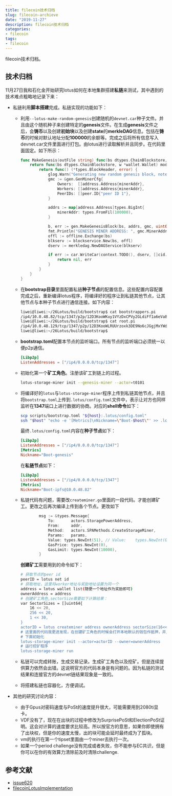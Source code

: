 ```yaml
---
title: filecoin技术归档
slug: filecoin-archieve
date: "2019-11-27"
description: filecoin技术归档
categories: 
- filecoin 
tags: 
- filecoin 
---
```



filecoin技术归档。
<!--more-->

## 技术归档

11月27日我和石化金开始研究lotus如何在本地集群搭建**私链**来测试，其中遇到的技术难点粗略地记录下来：

- 私链利用**脚本搭建**完成。私链实现的功能如下：

  - 利用`--lotus-make-random-genesis`创建随机的`devnet.car`种子文件。并且由这个随机种子来创建特定的**genesis**文件。在生成**genesis**文件之后，会**铸币**以及创建**初始块**以及创建**state**的**merkleDAG**信息。包括在**铸币**的时候对默认地址分配**100000**的余额等。完成之后将所有信息写入devnet.car文件里面进行打包。由lotus进行读取解析并且同步。在代码里面固定。如下所示：

    ```go
    func MakeGenesis(outFile string) func(bs dtypes.ChainBlockstore, w *wallet.Wallet) modules.Genesis {
    	return func(bs dtypes.ChainBlockstore, w *wallet.Wallet) modules.Genesis {
    		return func() (*types.BlockHeader, error) {
    			glog.Warn("Generating new random genesis block, note that this SHOULD NOT happen unless you are setting up new network")
    			gmc := &gen.GenMinerCfg{
    				Owners:  []address.Address{minerAddr},
    				Workers: []address.Address{minerAddr},
    				PeerIDs: []peer.ID{"peer ID 1"},
    			}
    
    			addrs := map[address.Address]types.BigInt{
    				minerAddr: types.FromFil(100000),
    			}
    
    			b, err := gen.MakeGenesisBlock(bs, addrs, gmc, uint64(time.Now().Unix()))
    			fmt.Println("GENESIS MINER ADDRESS: ", gmc.MinerAddrs[0].String())
    			offl := offline.Exchange(bs)
    			blkserv := blockservice.New(bs, offl)
    			dserv := merkledag.NewDAGService(blkserv)
    
    			if err := car.WriteCar(context.TODO(), dserv, []cid.Cid{b.Genesis.Cid()}, f); err != nil {
    				return nil, err
    			}
    		}
    	}
    }
    ```

    

  - 在**bootstrap目录**里面配置私链**种子节点**的配置信息。这些配置内容配置完成之后，重新编译lotus程序，将编译好的程序让到私链其他节点，让其他节点与本种子节点进行通信连接。如下内容：
  
    ```bash
    liwei@liwei:~/26Lotus/build/bootstrap$ cat bootstrappers.pi
    /ip4/10.0.48.82/tcp/1347/p2p/12D3KooWKuy1VYzDxCPVy2GLdiFf1a6eVa8jGToe6mN9Xae4efDi
    liwei@liwei:~/26Lotus/build/bootstrap$ cat root.pi
    /ip4/10.0.48.129/tcp/1347/p2p/12D3KooWLRUUrzoxk3DE9No6cJGgjMxYWdAaiddcNDAJVqg4otZW
    liwei@liwei:~/26Lotus/build/bootstrap$
    ```
  
  - **bootstrap.toml**配置本节点的监听端口。所有节点的监听端口必须统一以便p2p通信。
  
    ```toml
    [Libp2p]
    ListenAddresses = ["/ip4/0.0.0.0/tcp/1347"]
    ```
  
    
  
  - 初始化第一个**矿工角色**。注册该矿工到链上的过程。
  
    ```bash
    lotus-storage-miner init --genesis-miner --actor=t0101
    ```
  
  - 将编译好的`lotus`与`lotus-storage-miner`程序上传到私链其他节点，并且将`bootstrap.toml`上传到`.lotus/config.toml`文件中，表示让对方也同样监听在**1347**端口上进行数据的协商。对应的**shell命令**如下：
  
    ```bash
    scp scripts/bootstrap.toml "${host}:.lotus/config.toml"
    ssh "$host" "echo -e '[Metrics]\nNickname=\"Boot-$host\"' >> .lotus/config.toml"
    ```
  
    最终`.lotus/config.toml`内容在**种子节点**如下：
  
    ```toml
    [Libp2p]
    ListenAddresses = ["/ip4/0.0.0.0/tcp/1347"]
    [Metrics]
    Nickname="Boot-genesis"
    ```
  
    在**私链节点**如下：
  
    ```toml
    [Libp2p]
    ListenAddresses = ["/ip4/0.0.0.0/tcp/1347"]
    [Metrics]
    Nickname="Boot-ipfs@10.0.48.82"
    ```
  
    
  
  - 私链代码有问题，需要改`createminer.go`里面的一段代码。才能创建矿工。更改之后再次编译上传到各个节点。更改如下
  
    ```go
    		msg := &types.Message{
    			To:       actors.StoragePowerAddress,
    			From:     addr,
    			Method:   actors.SPAMethods.CreateStorageMiner,
    			Params:   params,
    			Value: types.NewInt(51), // Value:    types.NewInt(0),
    			GasPrice: types.NewInt(0),
    			GasLimit: types.NewInt(10000),
    		}
    ```
  
    **创建矿工**需要用到的命令如下：
  
    ```bash
    # 获取节点的peer id
    peerID = lotus net id
    # 获取地址，这里将worker地址与奖励地址设置为同一个
    address = lotus wallet list(随便一个地址作为奖励即可)
    ownerAddress = address
    # 创建矿工角色,sectorSize需要如下计算结果：
    var SectorSizes = []uint64{
    	16 << 20,
    	256 << 20,
    	1 << 30,
    }
    actorID = lotus createminer address ownerAddress sectorSize(16<<20 and so on.) peerID
    # 这里面的代码我更进发现，在创建矿工角色的时候会打开本地默认的钱包作抵押，并且在vm里面执行所有过程并且放到链上。
    # 下面初始化
    lotus-storage-miner init --actor=actorID --owner=ownerAddress
    # 运行挖矿程序
    lotus-storage-miner run
    ```
  
    
  
  - 私链可以完成转账，生成交易记录。生成矿工角色以及挖矿。但是连续提供算力依然会出错。这说明官方的代码本身是有问题的。因为私链的测试结果和连接官方的devnet链结果现象是一致的。
  
  - 将搭建私链也容器化，方便调试。
  
- 其他的研究讨论内容：

  - 由于Gpus对密码速度与PoSt的速度提升很大，可能需要用到2080ti显卡。
  - VDF没有了，现在在出块的过程中修改为SurprisePoSt和ElectionPoSt证明。这会对计算的速度要求比较高。所以按官方的意思，如果你即使拥有了出块权，但是你的速度太慢，出的块可能会延时最终成为了孤块。
  - vm的执行在第一个tipset里面由一个miner去执行一次。
  - 如果一个period challenge没有完成或者失败，你不能参与EC共识，但是你可以在你的有效算力清除前及时清除challenge.

## 参考文献

- [issue620](https://github.com/filecoin-project/specs/pull/620)
- [filecoinLotusImplementation](filecoinLotusImplementation)


